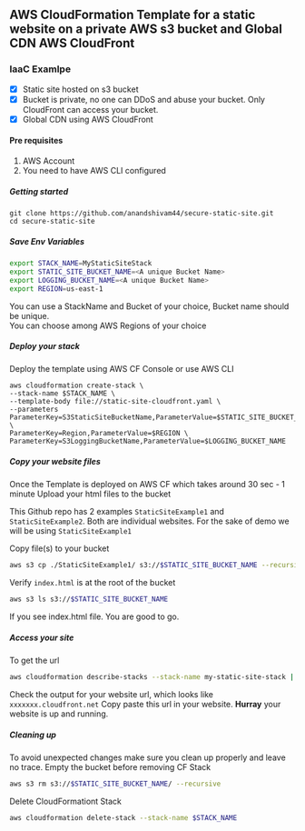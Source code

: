 ## AWS CloudFormation Template for a static website on a private AWS s3 bucket and Global CDN AWS CloudFront
### IaaC Examlpe
 - [x] Static site hosted on s3 bucket
 - [x] Bucket is private, no one can DDoS and abuse your bucket. Only CloudFront can access your bucket.
 - [x] Global CDN using AWS CloudFront

#### Pre requisites
1. AWS Account
2. You need to have AWS CLI configured
##### Getting started
```
git clone https://github.com/anandshivam44/secure-static-site.git
cd secure-static-site
```
##### Save Env Variables
```bash
export STACK_NAME=MyStaticSiteStack
export STATIC_SITE_BUCKET_NAME=<A unique Bucket Name>
export LOGGING_BUCKET_NAME=<A unique Bucket Name>
export REGION=us-east-1

```
You can use a StackName and Bucket of your choice, Bucket name should be unique.  
You can choose among AWS Regions of your choice

##### Deploy your stack
Deploy the template using AWS CF Console or use AWS CLI 

```
aws cloudformation create-stack \
--stack-name $STACK_NAME \
--template-body file://static-site-cloudfront.yaml \
--parameters ParameterKey=S3StaticSiteBucketName,ParameterValue=$STATIC_SITE_BUCKET_NAME \
ParameterKey=Region,ParameterValue=$REGION \
ParameterKey=S3LoggingBucketName,ParameterValue=$LOGGING_BUCKET_NAME
```
##### Copy your website files

Once the Template is deployed on AWS CF which takes around 30 sec - 1 minute
Upload your html files to the bucket  

This Github repo has 2 examples `StaticSiteExample1` and `StaticSiteExample2`. Both are individual websites. For the sake of demo we will be using `StaticSiteExample1`

Copy file(s) to your bucket
```bash
aws s3 cp ./StaticSiteExample1/ s3://$STATIC_SITE_BUCKET_NAME --recursive
```
Verify `index.html` is at the root of the bucket
```bash
aws s3 ls s3://$STATIC_SITE_BUCKET_NAME
```
If you see index.html file. You are good to go. 
  

##### Access your site
To get the url
```bash
aws cloudformation describe-stacks --stack-name my-static-site-stack | grep Output
```
Check the output for your website url, which looks like `xxxxxxx.cloudfront.net`
Copy paste this url in your website.
**Hurray** your website is up and running.




##### Cleaning up
To avoid unexpected changes make sure you clean up properly and leave no trace.
Empty the bucket before removing CF Stack
```bash
aws s3 rm s3://$STATIC_SITE_BUCKET_NAME/ --recursive
```
Delete CloudFormationt Stack
```bash
aws cloudformation delete-stack --stack-name $STACK_NAME
```
